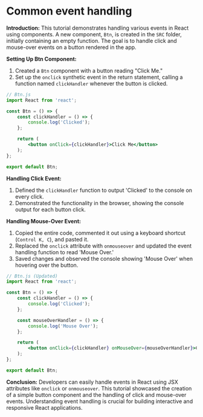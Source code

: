 # Common event handling

**Introduction:**
This tutorial demonstrates handling various events in React using components. A new component, `Btn`, is created in the `SRC` folder, initially containing an empty function. The goal is to handle click and mouse-over events on a button rendered in the app.

**Setting Up Btn Component:**
1. Created a `Btn` component with a button reading "Click Me."
2. Set up the `onclick` synthetic event in the return statement, calling a function named `clickHandler` whenever the button is clicked.

```jsx
// Btn.js
import React from 'react';

const Btn = () => {
    const clickHandler = () => {
        console.log('Clicked');
    };

    return (
        <button onClick={clickHandler}>Click Me</button>
    );
};

export default Btn;
```

**Handling Click Event:**
1. Defined the `clickHandler` function to output 'Clicked' to the console on every click.
2. Demonstrated the functionality in the browser, showing the console output for each button click.

**Handling Mouse-Over Event:**
1. Copied the entire code, commented it out using a keyboard shortcut (`Control K, C`), and pasted it.
2. Replaced the `onclick` attribute with `onmouseover` and updated the event handling function to read 'Mouse Over.'
3. Saved changes and observed the console showing 'Mouse Over' when hovering over the button.

```jsx
// Btn.js (Updated)
import React from 'react';

const Btn = () => {
    const clickHandler = () => {
        console.log('Clicked');
    };

    const mouseOverHandler = () => {
        console.log('Mouse Over');
    };

    return (
        <button onClick={clickHandler} onMouseOver={mouseOverHandler}>Click Me</button>
    );
};

export default Btn;
```

**Conclusion:**
Developers can easily handle events in React using JSX attributes like `onclick` or `onmouseover`. This tutorial showcased the creation of a simple button component and the handling of click and mouse-over events. Understanding event handling is crucial for building interactive and responsive React applications.